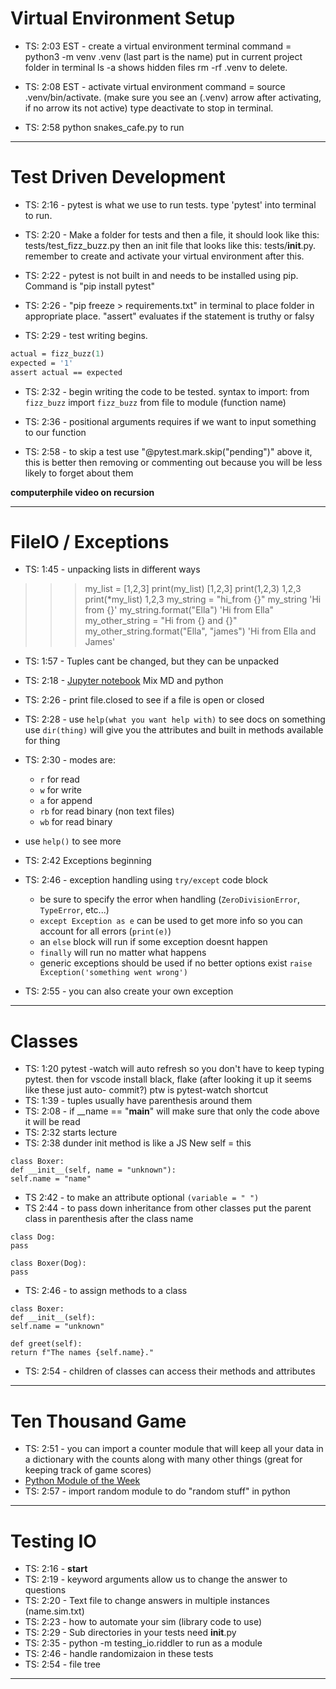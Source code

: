 # Virtual Environment Setup

- TS: 2:03 EST - create a virtual environment terminal command = python3 -m venv .venv (last part is the name) put in current project folder in terminal ls -a shows hidden files rm -rf .venv to delete.

- TS: 2:08 EST - activate virtual environment command = source .venv/bin/activate. (make sure you see an (.venv) arrow after activating, if no arrow its not active) type deactivate to stop in terminal.

- TS: 2:58 python snakes_cafe.py to run
-----------------------

# Test Driven Development

- TS: 2:16 - pytest is what we use to run tests. type 'pytest' into terminal to run.

- TS: 2:20 - Make a folder for tests and then a file, it should look like this: tests/test_fizz_buzz.py then an init file that looks like this: tests/__init__.py. remember to create and activate your virtual environment after this.

- TS: 2:22 - pytest is not built in and needs to be installed using pip. Command is "pip install pytest"

- TS: 2:26 - "pip freeze > requirements.txt" in terminal to place folder in appropriate place.
"assert" evaluates if the statement is truthy or falsy

- TS: 2:29 - test writing begins. 
``` def test_fizz_buzz_one():
actual = fizz_buzz(1)
expected = '1'
assert actual == expected
```

- TS: 2:32 - begin writing the code to be tested. syntax to import: from ```fizz_buzz``` import ```fizz_buzz```
from file to module (function name)

- TS: 2:36 - positional arguments requires if we want to input something to our function

- TS: 2:58 - to skip a test use "@pytest.mark.skip("pending")" above it, this is better then removing or commenting out because you will be less likely to forget about them

**computerphile video on recursion**

-------------------------------------

# FileIO / Exceptions

- TS: 1:45 - unpacking lists in different ways
>>> my_list = [1,2,3]
>>> print(my_list)
[1,2,3]
>>> print(1,2,3)
1,2,3
>>> print(*my_list)
1,2,3
>>> my_string = "hi_from {}"
>>> my_string
'Hi from {}'
>>> my_string.format("Ella")
'Hi from Ella"
>>> my_other_string = "Hi from {} and {}"
>>> my_other_string.format("Ella", "james")
'Hi from Ella and James'

- TS: 1:57 - Tuples cant be changed, but they can be unpacked

- TS: 2:18 - [Jupyter notebook](https://github.com/codefellows/seattle-python-401d18/blob/main/class-03/demo/file-io/file_io.ipynb) Mix MD and python

- TS: 2:26 - print file.closed to see if a file is open or closed

- TS: 2:28 - use ```help(what you want help with)``` to see docs on something use ```dir(thing)``` will give you the attributes and built in methods available for thing

- TS: 2:30 - modes are:
    - ```r``` for read
    - ```w``` for write
    - ```a``` for append
    - ```rb``` for read binary (non text files)
    - ``wb`` for read binary
- use ```help()``` to see more

- TS: 2:42 Exceptions beginning

- TS: 2:46 - exception handling using ```try/except``` code block
    - be sure to specify the error when handling (```ZeroDivisionError```, ```TypeError```, etc...)
    - ```except Exception as e``` can be used to get more info so you can account for all errors (```print(e)```)
    - an ```else``` block will run if some exception doesnt happen 
    - ```finally``` will run no matter what happens
    - generic exceptions should be used if no better options exist ```raise Exception('something went wrong')```

- TS: 2:55 -  you can also create your own exception

--------------

# Classes

- TS: 1:20 pytest -watch will auto refresh so you don't have to keep typing pytest. then for vscode install black, flake (after looking it up it seems like these just auto- commit?) ptw is pytest-watch shortcut
- TS: 1:39 - tuples usually have parenthesis around them 
- TS: 2:08 - if __name == "__main__" will make sure that only the code above it will be read 
- TS: 2:32 starts lecture
- TS: 2:38 dunder init method is like a JS New self = this

~~~
class Boxer: 
def __init__(self, name = "unknown"):
self.name = "name"
~~~

- TS 2:42 - to make an attribute optional ```(variable = " ")```
- TS 2:44 - to pass down inheritance from other classes put the parent class in parenthesis after the class name

~~~ 
class Dog:
pass

class Boxer(Dog):
pass
~~~

- TS: 2:46 - to assign methods to a class 

~~~
class Boxer: 
def __init__(self):
self.name = "unknown"

def greet(self):
return f"The names {self.name}."
~~~

- TS: 2:54 - children of classes can access their methods and attributes

-------------------------------------

# Ten Thousand Game

- TS: 2:51 - you can import a counter module that will keep all your data in a dictionary with the counts along with many other things (great for keeping track of game scores)
- [Python Module of the Week](https://pymotw.com/3/)
- TS: 2:57 - import random module to do "random stuff" in python

--------------------------

# Testing IO

- TS: 2:16 - **start**
- TS: 2:19 - keyword arguments allow us to change the answer to questions
- TS: 2:20 - Text file to change answers in multiple instances (name.sim.txt)
- TS: 2:23 - how to automate your sim (library code to use)
- TS: 2:29 - Sub directories in your tests need __init__.py
- TS: 2:35 - python -m testing_io.riddler to run as a module
- TS: 2:46 - handle randomizaion in these tests
- TS: 2:54 - file tree

----------------
